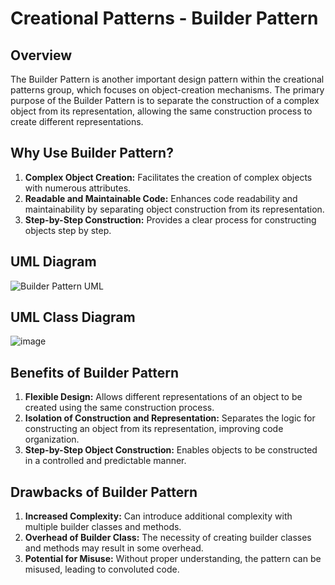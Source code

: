 # Creational Patterns - Builder Pattern

## Overview

The Builder Pattern is another important design pattern within the creational patterns group, which focuses on object-creation mechanisms. The primary purpose of the Builder Pattern is to separate the construction of a complex object from its representation, allowing the same construction process to create different representations.

## Why Use Builder Pattern?

1. **Complex Object Creation:** Facilitates the creation of complex objects with numerous attributes.
2. **Readable and Maintainable Code:** Enhances code readability and maintainability by separating object construction from its representation.
3. **Step-by-Step Construction:** Provides a clear process for constructing objects step by step.

## UML Diagram
![Builder Pattern UML](https://github.com/3mohamed-abdelfattah/Creational-Patterns---Singleton-Pattern/assets/142848460/12345678-1234-1234-1234-123456789012)

## UML Class Diagram
![image](https://github.com/3mohamed-abdelfattah/Creational-Patterns---Singleton-Pattern/assets/142848460/23456789-2345-2345-2345-234567890123)

## Benefits of Builder Pattern

1. **Flexible Design:** Allows different representations of an object to be created using the same construction process.
2. **Isolation of Construction and Representation:** Separates the logic for constructing an object from its representation, improving code organization.
3. **Step-by-Step Object Construction:** Enables objects to be constructed in a controlled and predictable manner.

## Drawbacks of Builder Pattern

1. **Increased Complexity:** Can introduce additional complexity with multiple builder classes and methods.
2. **Overhead of Builder Class:** The necessity of creating builder classes and methods may result in some overhead.
3. **Potential for Misuse:** Without proper understanding, the pattern can be misused, leading to convoluted code.
